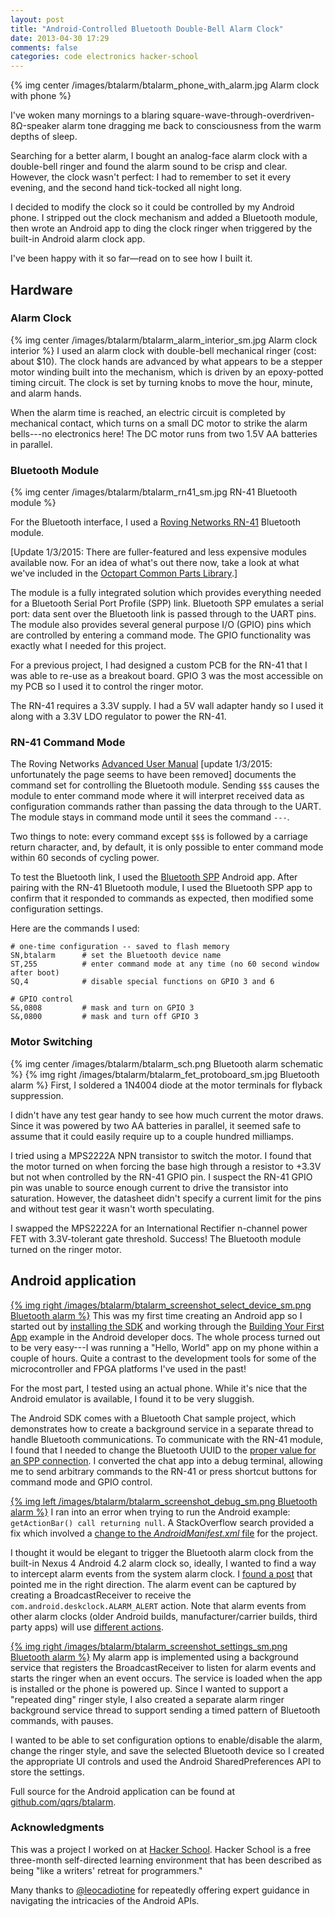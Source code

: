 ```yaml
---
layout: post
title: "Android-Controlled Bluetooth Double-Bell Alarm Clock"
date: 2013-04-30 17:29
comments: false
categories: code electronics hacker-school
---
```


{% img center /images/btalarm/btalarm_phone_with_alarm.jpg Alarm clock with phone %}

I've woken many mornings to a blaring square-wave-through-overdriven-8Ω-speaker alarm tone dragging me back to consciousness from the warm depths of sleep.

Searching for a better alarm, I bought an analog-face alarm clock with a double-bell ringer and found the alarm sound to be crisp and clear. However, the clock wasn't perfect: I had to remember to set it every evening, and the second hand tick-tocked all night long.

I decided to modify the clock so it could be controlled by my Android phone. I stripped out the clock mechanism and added a Bluetooth module, then wrote an Android app to ding the clock ringer when triggered by the built-in Android alarm clock app.

I've been happy with it so far—read on to see how I built it.

## Hardware

### Alarm Clock
{% img center /images/btalarm/btalarm_alarm_interior_sm.jpg Alarm clock interior %}
I used an alarm clock with double-bell mechanical ringer (cost: about $10).
The clock hands are advanced by what appears to be a stepper motor winding built into the mechanism, which is driven by an epoxy-potted timing circuit.
The clock is set by turning knobs to move the hour, minute, and alarm hands.

When the alarm time is reached, an electric circuit is completed by mechanical contact, which turns on a small DC motor to strike the alarm bells---no electronics here!
The DC motor runs from two 1.5V AA batteries in parallel.

### Bluetooth Module
{% img center /images/btalarm/btalarm_rn41_sm.jpg RN-41 Bluetooth module %}

For the Bluetooth interface, I used a
[Roving Networks RN-41](http://www.rovingnetworks.com/products/RN41)
Bluetooth module.

[Update 1/3/2015: There are fuller-featured and less expensive modules available now. For an idea of what's out there now, take a look at what we've included in the [Octopart Common Parts Library](http://octopart.com/common-parts-library).]

The module is a fully integrated solution which provides everything needed for a Bluetooth Serial Port Profile (SPP) link.
Bluetooth SPP emulates a serial port: data sent over the Bluetooth link is passed through to the UART pins.
The module also provides several general purpose I/O (GPIO) pins which are controlled by entering a command mode.
The GPIO functionality was exactly what I needed for this project.

For a previous project, I had designed a custom PCB for the RN-41 that I was able to re-use as a breakout board.
GPIO 3 was the most accessible on my PCB so I used it to control the ringer motor.

The RN-41 requires a 3.3V supply.
I had a 5V wall adapter handy so I used it along with a 3.3V LDO regulator to power the RN-41.

### RN-41 Command Mode
The Roving Networks [Advanced User Manual](http://www.rovingnetworks.com/resources/download/47/Advanced_User_Manual)
[update 1/3/2015: unfortunately the page seems to have been removed]
documents the command set for controlling the Bluetooth module.
Sending `$$$` causes the module to enter command mode where it will interpret received data as configuration commands rather than passing the data through to the UART.
The module stays in command mode until it sees the command `---`.

Two things to note: every command except `$$$` is followed by a carriage return character, and,
by default, it is only possible to enter command mode within 60 seconds of cycling power.

To test the Bluetooth link, I used the [Bluetooth SPP](https://play.google.com/store/apps/details?id=mobi.dzs.android.BluetoothSPP) Android app.
After pairing with the RN-41 Bluetooth module, I used the Bluetooth SPP app to confirm that it responded to commands as expected,
then modified some configuration settings.

Here are the commands I used:

```
# one-time configuration -- saved to flash memory
SN,btalarm      # set the Bluetooth device name
ST,255          # enter command mode at any time (no 60 second window after boot)
SQ,4            # disable special functions on GPIO 3 and 6

# GPIO control
S&,0808         # mask and turn on GPIO 3
S&,0800         # mask and turn off GPIO 3
```

### Motor Switching
{% img center /images/btalarm/btalarm_sch.png Bluetooth alarm schematic %}
{% img right /images/btalarm/btalarm_fet_protoboard_sm.jpg Bluetooth alarm %}
First, I soldered a 1N4004 diode at the motor terminals for flyback suppression.

I didn't have any test gear handy to see how much current the motor draws.
Since it was powered by two AA batteries in parallel, it seemed safe to assume that it could easily require up to a couple hundred milliamps.

I tried using a MPS2222A NPN transistor to switch the motor.
I found that the motor turned on when forcing the base high through a resistor to +3.3V but not when controlled by the RN-41 GPIO pin.
I suspect the RN-41 GPIO pin was unable to source enough current to drive the transistor into saturation.
However, the datasheet didn't specify a current limit for the pins and without test gear it wasn't worth speculating.

I swapped the MPS2222A for an International Rectifier n-channel power FET with 3.3V-tolerant gate threshold.
Success! The Bluetooth module turned on the ringer motor.



## Android application

[{% img right /images/btalarm/btalarm_screenshot_select_device_sm.png Bluetooth alarm %}](/images/btalarm/full_size/btalarm_screenshot_select_device.png)
This was my first time creating an Android app so I started out by
[installing the SDK](http://developer.android.com/sdk/index.html)
and working through the
[Building Your First App](http://developer.android.com/training/basics/firstapp/index.html)
example in the Android developer docs.
The whole process turned out to be very easy---I&nbsp;was running a "Hello, World" app on my phone within a couple of hours.
Quite a contrast to the development tools for some of the microcontroller and FPGA platforms I've used in the past!

For the most part, I tested using an actual phone.
While it's nice that the Android emulator is available, I found it to be very sluggish.

The Android SDK comes with a Bluetooth Chat sample project, which demonstrates how to create a background service in a separate thread to handle Bluetooth communications.
To communicate with the RN-41 module, I found that I needed to change the Bluetooth UUID to the
[proper value for an SPP connection](http://stackoverflow.com/questions/3072776/android-bluetooth-cant-connect-out).
I converted the chat app into a debug terminal, allowing me to send arbitrary commands to the RN-41 or press shortcut buttons for command mode and GPIO control.

[{% img left /images/btalarm/btalarm_screenshot_debug_sm.png Bluetooth alarm %}](/images/btalarm/full_size/btalarm_screenshot_debug.png)
I ran into an error when trying to run the Android example:
`getActionBar() call returning null`.
A StackOverflow search provided a fix which involved a
[change to the *AndroidManifest.xml* file](http://stackoverflow.com/questions/6867076/getactionbar-returns-null)
for the project.

I thought it would be elegant to trigger the Bluetooth alarm clock from the built-in Nexus 4 Android 4.2 alarm clock so,
ideally, I wanted to find a way to intercept alarm events from the system alarm clock.
I [found a post](https://groups.google.com/forum/?fromgroups=#!topic/android-developers/QTpdFvtdRVo) that pointed me in the right direction.
The alarm event can be captured by creating a BroadcastReceiver to receive the `com.android.deskclock.ALARM_ALERT` action.
Note that alarm events from other alarm clocks (older Android builds, manufacturer/carrier builds, third party apps) will use
[different actions](http://stackoverflow.com/a/15876187).

[{% img right /images/btalarm/btalarm_screenshot_settings_sm.png Bluetooth alarm %}](/images/btalarm/full_size/btalarm_screenshot_settings.png)
My alarm app is implemented using a background service that registers the BroadcastReceiver to listen for alarm events and starts the ringer when an event occurs.
The service is loaded when the app is installed or the phone is powered up.
Since I wanted to support a "repeated ding" ringer style, I also created a separate alarm ringer background service thread
to support sending a timed pattern of Bluetooth commands, with pauses.

I wanted to be able to set configuration options to enable/disable the alarm, change the ringer style, and save the selected Bluetooth device
so I created the appropriate UI controls and used the Android SharedPreferences API to store the settings.

Full source for the Android application can be found at [github.com/qqrs/btalarm](https://github.com/qqrs/btalarm).


### Acknowledgments

This was a project I worked on at [Hacker School](http://www.hackerschool.com).
Hacker School is a free three-month self-directed learning environment
that has been described as being "like a writers' retreat for programmers."

Many thanks to [@leocadiotine](http://twitter.com/leocadiotine) for repeatedly offering expert guidance in navigating the intricacies of the Android APIs.
